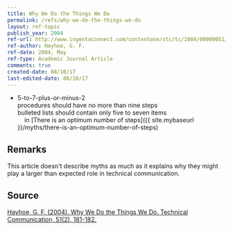 ```yaml
---
title: Why We Do the Things We Do
permalink: /refs/why-we-do-the-things-we-do
layout: ref-topic
publish_year: 2004
ref-url: http://www.ingentaconnect.com/contentone/stc/tc/2004/00000051/00000002/art00002
ref-author: Hayhoe, G. F.
ref-date: 2004, May
ref-type: Academic Journal Article
comments: true
created-date: 08/10/17
last-edited-date: 08/10/17
---
```


* 5-to-7-plus-or-minus-2<br />procedures should have no more than nine steps<br />bulleted lists should contain only five to seven items <br />&nbsp;&nbsp;&nbsp;&nbsp;in [There is an optimum number of steps]({{ site.mybaseurl }}/myths/there-is-an-optimum-number-of-steps)

## Remarks

This article doesn't describe myths as much as it explains why they might play a larger than expected role in technical communication.

## Source

[Hayhoe, G. F. (2004). Why We Do the Things We Do. Technical Communication, 51(2), 181-182.](http://www.ingentaconnect.com/contentone/stc/tc/2004/00000051/00000002/art00002)
